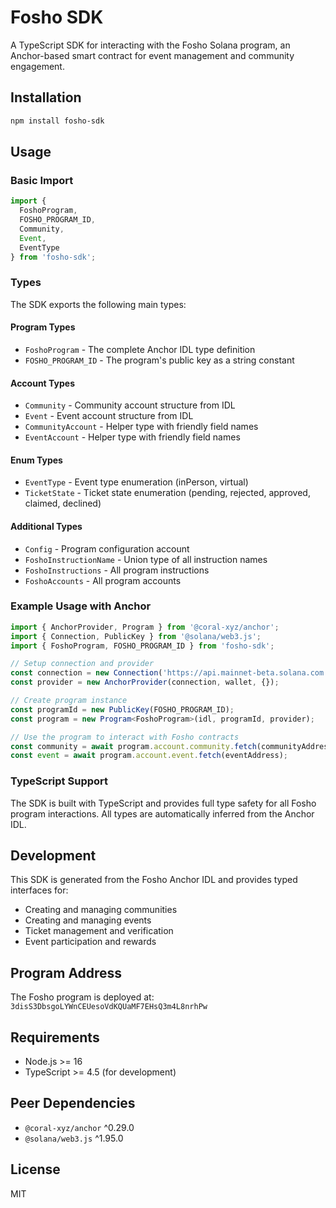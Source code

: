 # Fosho SDK

A TypeScript SDK for interacting with the Fosho Solana program, an Anchor-based smart contract for event management and community engagement.

## Installation

```bash
npm install fosho-sdk
```

## Usage

### Basic Import

```typescript
import { 
  FoshoProgram, 
  FOSHO_PROGRAM_ID, 
  Community, 
  Event, 
  EventType 
} from 'fosho-sdk';
```

### Types

The SDK exports the following main types:

#### Program Types
- `FoshoProgram` - The complete Anchor IDL type definition
- `FOSHO_PROGRAM_ID` - The program's public key as a string constant

#### Account Types
- `Community` - Community account structure from IDL
- `Event` - Event account structure from IDL
- `CommunityAccount` - Helper type with friendly field names
- `EventAccount` - Helper type with friendly field names

#### Enum Types
- `EventType` - Event type enumeration (inPerson, virtual)
- `TicketState` - Ticket state enumeration (pending, rejected, approved, claimed, declined)

#### Additional Types
- `Config` - Program configuration account
- `FoshoInstructionName` - Union type of all instruction names
- `FoshoInstructions` - All program instructions
- `FoshoAccounts` - All program accounts

### Example Usage with Anchor

```typescript
import { AnchorProvider, Program } from '@coral-xyz/anchor';
import { Connection, PublicKey } from '@solana/web3.js';
import { FoshoProgram, FOSHO_PROGRAM_ID } from 'fosho-sdk';

// Setup connection and provider
const connection = new Connection('https://api.mainnet-beta.solana.com');
const provider = new AnchorProvider(connection, wallet, {});

// Create program instance
const programId = new PublicKey(FOSHO_PROGRAM_ID);
const program = new Program<FoshoProgram>(idl, programId, provider);

// Use the program to interact with Fosho contracts
const community = await program.account.community.fetch(communityAddress);
const event = await program.account.event.fetch(eventAddress);
```

### TypeScript Support

The SDK is built with TypeScript and provides full type safety for all Fosho program interactions. All types are automatically inferred from the Anchor IDL.

## Development

This SDK is generated from the Fosho Anchor IDL and provides typed interfaces for:

- Creating and managing communities
- Creating and managing events
- Ticket management and verification
- Event participation and rewards

## Program Address

The Fosho program is deployed at: `3disS3DbsgoLYWnCEUesoVdKQUaMF7EHsQ3m4L8nrhPw`

## Requirements

- Node.js >= 16
- TypeScript >= 4.5 (for development)

## Peer Dependencies

- `@coral-xyz/anchor` ^0.29.0
- `@solana/web3.js` ^1.95.0

## License

MIT
